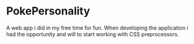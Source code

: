 # PokePersonality
A web app i did in my free time for fun. When developing the application i had the opportunity and will to start working with CSS preprocessors.
